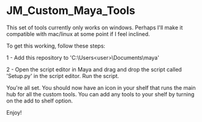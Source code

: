 # JM_Custom_Maya_Tools

This set of tools currently only works on windows. Perhaps I'll make it compatible with mac/linux at some point if I feel inclined.


To get this working, follow these steps:


1 - Add this repository to 'C:\Users\<user>\Documents\maya'

2 - Open the script editor in Maya and drag and drop the script called 'Setup.py' in the script editor. Run the script.


You're all set. You should now have an icon in your shelf that runs the main hub for all the custom tools. You can add any tools to your shelf by turning on the add to shelf option.


Enjoy!
